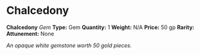 # Chalcedony

**Chalcedony**
_Gem_
**Type:** Gem
**Quantity:** 1
**Weight:** N/A
**Price:** 50 gp
**Rarity:** 
**Attunement:** None

*An opaque white gemstone worth 50 gold pieces.*